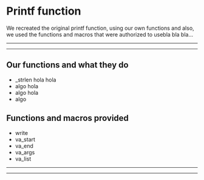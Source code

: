 # Printf function 

We recreated the original printf function, using our own functions and also, we used the functions and 
macros that were authorized to usebla bla bla...

---
---

## Our functions and what they do

* _strlen
hola hola
* algo
hola 
* algo
hola
* algo 

## Functions and macros provided
* write
* va_start
* va_end
* va_args
* va_list

---
---


